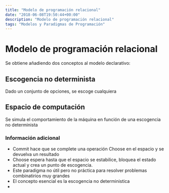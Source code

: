 ```yaml
---
title: "Modelo de programación relacional"
date: "2018-06-08T19:50:44+00:00"
description: "Modelo de programación relacional"
tags: "Modelos y Paradigmas de Programación"
---
```

# Modelo de programación relacional

Se obtiene añadiendo dos conceptos al modelo declarativo:

## Escogencia no determinista
Dado un conjunto de opciones, se escoge cualquiera

## Espacio de computación
Se simula el comportamiento de la máquina en función de una escogencia no determinista

### Información adicional
- Commit hace que se complete una operación Choose en el espacio y se devuelva un resultado
- Choose espera hasta que el espacio se estabilice, bloquea el estado actual y crea un punto de escogencia.
- Este paradigma no útil pero no práctica  para resolver problemas combinatirios muy grandes
- El concepto esencial es la escogencia no deterministica
-

